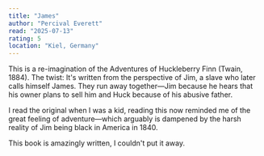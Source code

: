 ```yaml
---
title: "James"
author: "Percival Everett"
read: "2025-07-13"
rating: 5
location: "Kiel, Germany"
---
```


This is a re-imagination of the Adventures of Huckleberry Finn (Twain, 1884).
The twist: It's written from the perspective of Jim, a slave who later calls
himself James.
They run away together—Jim because he hears that his owner plans to sell him
and Huck because of his abusive father.

I read the original when I was a kid, reading this now reminded me of the great
feeling of adventure—which arguably is dampened by the harsh reality of Jim
being black in America in 1840.

This book is amazingly written, I couldn't put it away.
